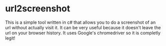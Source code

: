 ﻿# url2screenshot

This is a simple tool written in c# that allows you to do a screenshot of an url without actually visit it.
It can be very useful because it doesn't leave the url on your browser history.
It uses Google's chromedriver so it is completly legit!
